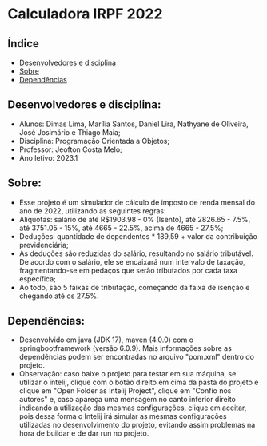# Calculadora IRPF 2022

## Índice

* [Desenvolvedores e disciplina](#sobre-os-devs)
* [Sobre](#sobre)
* [Dependências](#dependencies)

## Desenvolvedores e disciplina:

* Alunos: Dimas Lima, Marília Santos, Daniel Lira, Nathyane de Oliveira, José Josimário e Thiago Maia;
* Disciplina: Programação Orientada a Objetos;
* Professor: Jeofton Costa Melo;
* Ano letivo: 2023.1

## Sobre:

* Esse projeto é um simulador de cálculo de imposto de renda mensal do ano de 2022, utilizando as seguintes regras:
* Alíquotas: salário de até R$1903.98 - 0% (Isento), até 2826.65 - 7.5%, até 3751.05 - 15%, até 4665 -  22.5%, acima de 4665 - 27.5%;
* Deduções: quantidade de dependentes * 189,59 + valor da contribuição previdenciária;
* As deduções são reduzidas do salário, resultando no salário tributável. De acordo com o salário, ele se encaixará num intervalo de taxação, fragmentando-se em pedaços que serão tributados por cada taxa específica;
* Ao todo, são 5 faixas de tributação, começando da faixa de isenção e chegando até os 27.5%.

## Dependências:

* Desenvolvido em java (JDK 17), maven (4.0.0) com o springbootframework (versão 6.0.9). Mais informações sobre as dependências podem ser encontradas no arquivo "pom.xml" dentro do projeto.
* Observação: caso baixe o projeto para testar em sua máquina, se utilizar o intelij, clique com o botão direito em cima da pasta do projeto e clique em "Open Folder as Intelij Project", clique em "Confio nos autores"
e, caso apareça uma mensagem no canto inferior direito indicando a utilização das mesmas configurações, clique em aceitar, pois dessa forma o Intelij irá simular as mesmas configurações utilizadas no desenvolvimento
do projeto, evitando assim problemas na hora de buildar e de dar run no projeto.
  

  

